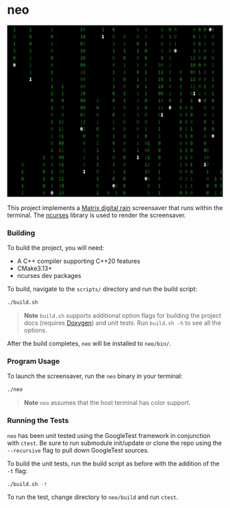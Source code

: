 # neo

<p align="center">
  <img width="550" height="400" src="neo.gif">
</p>

This project implements a [Matrix digital rain][1] screensaver that runs within
the terminal. The [ncurses][2] library is used to render the screensaver.

### Building

To build the project, you will need:

* A C++ compiler supporting C++20 features
* CMake3.13+
* ncurses dev packages

To build, navigate to the `scripts/` directory and run the build script:
```bash
./build.sh
```

> **Note**
> `build.sh` supports additional option flags for building the project docs
> (requires [Doxygen][3]) and unit tests. Run `build.sh -h` to see all the
> options.

After the build completes, `neo` will be installed to `neo/bin/`.

### Program Usage

To launch the screensaver, run the `neo` binary in your terminal:

```bash
./neo
```

> **Note**
> `neo` assumes that the host terminal has color support.

### Running the Tests

`neo` has been unit tested using the GoogleTest framework in conjunction with
`ctest`. Be sure to run submodule init/update or clone the repo using the
`--recursive` flag to pull down GoogleTest sources.

To build the unit tests, run the build script as before with the addition of the
`-t` flag:

```bash
./build.sh -t
```

To run the test, change directory to `neo/build` and run `ctest`.

[1]: https://en.wikipedia.org/wiki/Matrix_digital_rain
[2]: https://en.wikipedia.org/wiki/Ncurses
[3]: https://www.doxygen.nl/index.html

